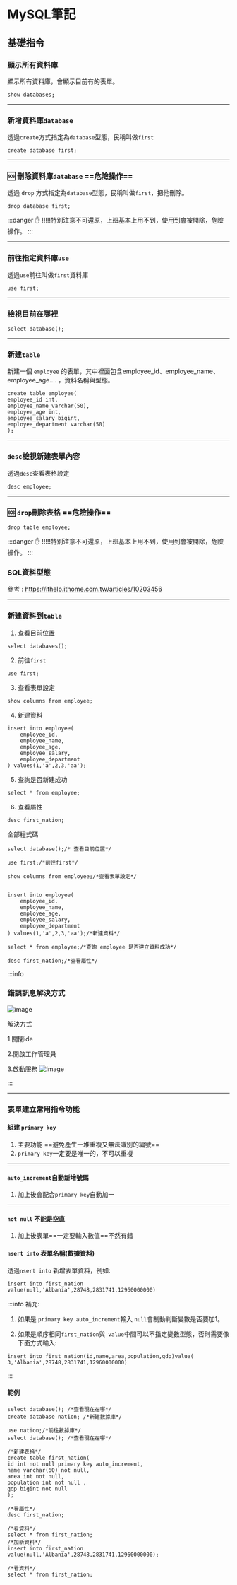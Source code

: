 # MySQL筆記

## 基礎指令

### 顯示所有資料庫
顯示所有資料庫，會顯示目前有的表單。


```sql=
show databases;
```
---
### 新增資料庫`database`

透過`create`方式指定為`database`型態，民稱叫做`first`

```sql=
create database first;
```
---
### :sos: 刪除資料庫`database` ==危險操作==

透過 `drop` 方式指定為`database`型態，民稱叫做`first`，把他刪除。


```sql=
drop database first;
```

:::danger
:hand: !!!!!特別注意不可還原，上班基本上用不到，使用到會被開除，危險操作。
:::

---

### 前往指定資料庫`use`

透過`use`前往叫做`first`資料庫
```sql=
use first;
```

---

### 檢視目前在哪裡

```sql=
select database();
```

---

### 新建`table`

新建一個 `employee` 的表單，其中裡面包含employee_id、employee_name、employee_age.... ，資料名稱與型態。
```sql=
create table employee(
employee_id int,
employee_name varchar(50),
employee_age int,
employee_salary bigint,
employee_department varchar(50)
);
```

----

### `desc`檢視新建表單內容
透過`desc`查看表格設定

```sql=
desc employee;
```

---

### :sos: `drop`刪除表格 ==危險操作==


```sql=
drop table employee;
```

:::danger
:hand: !!!!!特別注意不可還原，上班基本上用不到，使用到會被開除，危險操作。
:::

### SQL資料型態

參考 : https://ithelp.ithome.com.tw/articles/10203456

---

### 新建資料到`table`

1. 查看目前位置
```sql=
select databases();
```
2. 前往`first`
```sql=
use first;
```
3. 查看表單設定
```sql=
show columns from employee;
```
4. 新建資料
```sql=
insert into employee(
    employee_id,
    employee_name,
    employee_age,
    employee_salary,
    employee_department
) values(1,'a',2,3,'aa');
```

5. 查詢是否新建成功
```sql=
select * from employee;
```

6. 查看屬性
```sql=
desc first_nation;
```

全部程式碼

```sql=
select database();/* 查看目前位置*/

use first;/*前往first*/

show columns from employee;/*查看表單設定*/


insert into employee(
    employee_id,
    employee_name,
    employee_age,
    employee_salary,
    employee_department
) values(1,'a',2,3,'aa');/*新建資料*/

select * from employee;/*查詢 employee 是否建立資料成功*/

desc first_nation;/*查看屬性*/

```

:::info


### 錯誤訊息解決方式

![image](https://hackmd.io/_uploads/B1--LSg1A.png)


解決方式

1.關閉ide

2.開啟工作管理員

3.啟動服務
![image](https://hackmd.io/_uploads/HkXcUreJ0.png)


:::

---

### 表單建立常用指令功能

#### 組建 `primary key`

1. 主要功能 ==避免產生一堆重複又無法識別的編號==
2. `primary key`一定要是唯一的，不可以重複

---

#### `auto_increment`自動新增號碼



1. 加上後會配合`primary key`自動加一

---

#### `not null` 不能是空直

1. 加上後表單==一定要輸入數值==不然有錯

#### `nsert into` 表單名稱(數據資料)

透過`nsert into`  新增表單資料，例如:


```sql=
insert into first_nation value(null,'Albania',28748,2831741,12960000000)
```
:::info
補充:
1. 如果是 `primary key auto_increment`輸入 `null`會制動判斷變數是否要加1。

2. 如果是順序相同`first_nation`與` value`中間可以不指定變數型態，否則需要像下面方式輸入:
```sql=
insert into first_nation(id,name,area,population,gdp)value(
3,'Albania',28748,2831741,12960000000)
```
:::

#### 範例 



```sql=
select database(); /*查看現在在哪*/
create database nation; /*新建數據庫*/

use nation;/*前往數據庫*/
select database(); /*查看現在在哪*/

/*新建表格*/
create table first_nation(
id int not null primary key auto_increment,
name varchar(60) not null,
area int not null,
population int not null ,
gdp bigint not null
);

/*看屬性*/
desc first_nation;

/*看資料*/
select * from first_nation;
/*加新資料*/
insert into first_nation value(null,'Albania',28748,2831741,12960000000);

/*看資料*/
select * from first_nation;
```
